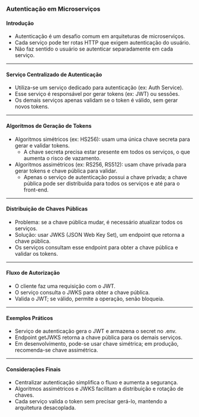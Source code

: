 ### Autenticação em Microserviços

#### Introdução

- Autenticação é um desafio comum em arquiteturas de microserviços.
- Cada serviço pode ter rotas HTTP que exigem autenticação do usuário.
- Não faz sentido o usuário se autenticar separadamente em cada serviço.

---

#### Serviço Centralizado de Autenticação

- Utiliza-se um serviço dedicado para autenticação (ex: Auth Service).
- Esse serviço é responsável por gerar tokens (ex: JWT) ou sessões.
- Os demais serviços apenas validam se o token é válido, sem gerar novos tokens.

---

#### Algoritmos de Geração de Tokens

- Algoritmos simétricos (ex: HS256): usam uma única chave secreta para gerar e validar tokens.
  - A chave secreta precisa estar presente em todos os serviços, o que aumenta o risco de vazamento.
- Algoritmos assimétricos (ex: RS256, RS512): usam chave privada para gerar tokens e chave pública para validar.
  - Apenas o serviço de autenticação possui a chave privada; a chave pública pode ser distribuída para todos os serviços e até para o front-end.

---

#### Distribuição de Chaves Públicas

- Problema: se a chave pública mudar, é necessário atualizar todos os serviços.
- Solução: usar JWKS (JSON Web Key Set), um endpoint que retorna a chave pública.
- Os serviços consultam esse endpoint para obter a chave pública e validar os tokens.

---

#### Fluxo de Autorização

- O cliente faz uma requisição com o JWT.
- O serviço consulta o JWKS para obter a chave pública.
- Valida o JWT; se válido, permite a operação, senão bloqueia.

---

#### Exemplos Práticos

- Serviço de autenticação gera o JWT e armazena o secret no .env.
- Endpoint getJWKS retorna a chave pública para os demais serviços.
- Em desenvolvimento, pode-se usar chave simétrica; em produção, recomenda-se chave assimétrica.

---

#### Considerações Finais

- Centralizar autenticação simplifica o fluxo e aumenta a segurança.
- Algoritmos assimétricos e JWKS facilitam a distribuição e rotação de chaves.
- Cada serviço valida o token sem precisar gerá-lo, mantendo a arquitetura desacoplada.

